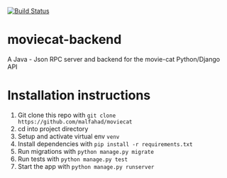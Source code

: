 [![Build Status](https://travis-ci.com/malfahad/moviecat-backend.svg?branch=develop)](https://travis-ci.com/malfahad/moviecat-backend)  

# moviecat-backend
A Java - Json RPC server and backend for the movie-cat Python/Django API


# Installation instructions

1. Git clone this repo with `git clone https://github.com/malfahad/moviecat`
2. cd into project directory
2. Setup and activate virtual env `venv`
3. Install dependencies with `pip install -r requirements.txt`
4. Run migrations with `python manage.py migrate`
5. Run tests with   `python manage.py test`
6. Start the app with `python manage.py runserver`
